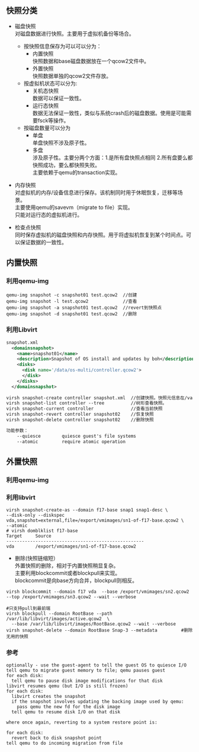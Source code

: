 快照分类
-----
+ 磁盘快照  
对磁盘数据进行快照。主要用于虚拟机备份等场合。  
    + 按快照信息保存为可以可以分为：  
        + 内置快照  
            快照数据和base磁盘数据放在一个qcow2文件中。  
        + 外置快照  
            快照数据单独的qcow2文件存放。  
    + 按虚拟机状态可以分为:  
        + 关机态快照  
            数据可以保证一致性。  
        + 运行态快照  
            数据无法保证一致性，类似与系统crash后的磁盘数据。使用是可能需要fsck等操作。  
    + 按磁盘数量可以分为        
        + 单盘  
            单盘快照不涉及原子性。  
        + 多盘  
            涉及原子性。主要分两个方面：1.是所有盘快照点相同 2.所有盘要么都快照成功，要么都快照失败。  
            主要依赖于qemu的transaction实现。  
        
+ 内存快照  
对虚拟机的内存/设备信息进行保存。该机制同时用于休眠恢复，迁移等场景。    
主要使用qemu的savevm（migrate to file）实现。    
只能对运行态的虚拟机进行。 

+ 检查点快照    
同时保存虚拟机的磁盘快照和内存快照。用于将虚拟机恢复到某个时间点。可以保证数据的一致性。  


内置快照
-----
### 利用qemu-img   
```shell
qemu-img snapshot -c snapshot01 test.qcow2  //创建
qemu-img snapshot -l test.qcow2             //查看
qemu-img snapshot -a snapshot01 test.qcow2  //revert到快照点
qemu-img snapshot -d snapshot01 test.qcow2  //删除

```
### 利用Libvirt     
```xml
snapshot.xml
  <domainsnapshot>
    <name>snapshot01</name>
    <description>Snapshot of OS install and updates by boh</description>
    <disks>
      <disk name='/data/os-multi/controller.qcow2'>
      </disk>
    </disks>
  </domainsnapshot>
  
virsh snapshot-create controller snapshot.xml  //创建快照。快照元信息在/var/lib/libvirt/qemu/snapshot/（destroy后丢失）
virsh snapshot-list controller --tree          //树形查看快照。
virsh snapshot-current controller              //查看当前快照
virsh snapshot-revert controller snapshot02    //恢复快照
virsh snapshot-delete controller snapshot02    //删除快照

功能参数：
    --quiesce        quiesce guest's file systems
    --atomic         require atomic operation

```

外置快照  
------
### 利用qemu-img   
### 利用libvirt
```shell
virsh snapshot-create-as --domain f17-base snap1 snap1-desc \
--disk-only --diskspec vda,snapshot=external,file=/export/vmimages/sn1-of-f17-base.qcow2 \
--atomic
# virsh domblklist f17-base
Target     Source
----------------------------------------------------
vda        /export/vmimages/sn1-of-f17-base.qcow2
```
+ 删除(快照链缩短）  
外置快照的删除，相对于内置快照稍显复杂。  
主要利用blockcommit或者blockpull来实现。  
blockcommit是向base方向合并，blockpull则相反。  
```shell
virsh blockcommit --domain f17 vda  --base /export/vmimages/sn2.qcow2 --top /export/vmimages/sn3.qcow2 --wait --verbose

#只支持pull到最前端  
virsh blockpull --domain RootBase --path /var/lib/libvirt/images/active.qcow2  \
  --base /var/lib/libvirt/images/RootBase.qcow2 --wait --verbose
virsh snapshot-delete --domain RootBase Snap-3 --metadata         #删除无用的快照

```


### 参考
[Atomic Snapshots of Multiple Devices]:http://wiki.qemu.org/Features/SnapshotsMultipleDevices
[Snapshots]:http://wiki.qemu.org/Features/Snapshots
[Libvirt snapshot]:http://wiki.libvirt.org/page/Snapshots
[Fedora virt snapshot]:https://fedoraproject.org/wiki/Features/Virt_Live_Snapshots
[Libvirt live snapshot]:http://kashyapc.com/2012/09/14/externaland-live-snapshots-with-libvirt/
[kvm快照浅析]:http://itxx.sinaapp.com/blog/content/130
[1]:http://blog.sina.com.cn/s/blog_53ab41fd01013rc0.html
[2]:http://blog.csdn.net/gg296231363/article/details/6899533


```
optionally - use the guest-agent to tell the guest OS to quiesce I/O
tell qemu to migrate guest memory to file; qemu pauses guest
for each disk:
  tell qemu to pause disk image modifications for that disk
libvirt resumes qemu (but I/O is still frozen)
for each disk:
  libvirt creates the snapshot
  if the snapshot involves updating the backing image used by qemu:
    pass qemu the new fd for the disk image
  tell qemu to resume disk I/O on that disk

where once again, reverting to a system restore point is:

for each disk:
  revert back to disk snapshot point
tell qemu to do incoming migration from file
```
